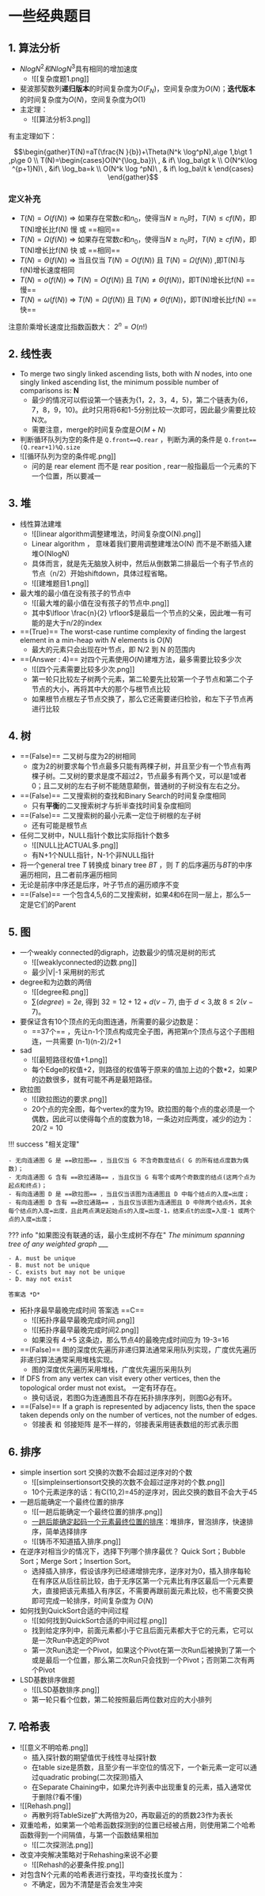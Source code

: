 
# 一些经典题目

## 1. 算法分析

- $Nlog N^2和Nlog N^3$具有相同的增加速度
	- ![[复杂度题1.png]]
- 斐波那契数列**递归版本**的时间复杂度为$O(F_N)$，空间复杂度为$O(N)$；**迭代版本**的时间复杂度为$O(N)$，空间复杂度为$O(1)$
- 主定理：
	- ![[算法分析3.png]]

有主定理如下：

$$\begin{gather}T(N)=aT(\frac{N }{b})+\Theta(N^k \log^pN),a\ge 1,b\gt 1 ,p\ge 0 \\
T(N)=\begin{cases}O(N^{\log_ba})\ , & if\ \log_ba\gt k \\ O(N^k\log ^{p+1}N)\ , &if\ \log_ba=k \\  O(N^k \log ^pN)\ , & if\ log_ba\lt k
\end{cases}
\end{gather}$$


### 定义补充

- $T(N)=O(f(N))\ \Rightarrow$  如果存在常数$c$和$n_0$，使得当$N\ge n_0$时，$T(N)\le cf(N)$，即T(N)增长比f(N) 慢 或 ==相同==
- $T(N)=\Omega (f(N))\ \Rightarrow$ 如果存在常数$c$和$n_0$，使得当$N\ge n_0$时，$T(N)\ge cf(N)$，即T(N)增长比f(N) 快 或 ==相同==
- $T(N)=\Theta(f(N))\ \Rightarrow$ 当且仅当 $T(N)=O(f(N))$ 且 $T(N)=\Omega (f(N))$ ,即T(N)与f(N)增长速度相同
- $T(N)=o(f(N))\ \Rightarrow$ $T(N)=O(f(N))$ 且 $T(N)\ne\Theta(f(N))$，即T(N)增长比f(N) ==慢==
- $T(N)=\omega(f(N))\ \Rightarrow$ $T(N)=\Omega (f(N))$ 且 $T(N)\ne\Theta(f(N))$，即T(N)增长比f(N) ==快==

注意阶乘增长速度比指数函数大： $2^n=O(n!)$

## 2. 线性表

- To merge two singly linked ascending lists, both with _N_ nodes, into one singly linked ascending list, the minimum possible number of comparisons is: **N**
	- 最少的情况可以假设第一个链表为{1，2，3，4，5}，第二个链表为{6，7，8，9，10}。此时只用将6和1-5分别比较一次即可，因此最少需要比较N次。
	- 需要注意，merge的时间复杂度是$O(M+N)$
- 判断循环队列为空的条件是 `Q.front==Q.rear` ，判断为满的条件是 `Q.front==(Q.rear+1)%Q.size`
- ![[循环队列为空的条件呢.png]]
	- 问的是 rear element 而不是 rear position , rear一般指最后一个元素的下一个位置，所以要减一


## 3. 堆

- 线性算法建堆
	- ![[linear algorithm调整建堆法，时间复杂度O(N).png]]
	- Linear algorithm ， 意味着我们要用调整建堆法O(N) 而不是不断插入建堆O(NlogN)
	- 具体而言，就是先无脑放入树中，然后从倒数第二排最后一个有子节点的节点（n/2）开始shiftdown，具体过程省略。
	- ![[建堆题目1.png]]
- 最大堆的最小值在没有孩子的节点中
	- ![[最大堆的最小值在没有孩子的节点中.png]]
	- 其中$\lfloor \frac{n}{2} \rfloor$是最后一个节点的父亲，因此唯一有可能的是大于n/2的index
- ==(True)== The worst-case runtime complexity of finding the largest element in a min-heap with $N$ elements is $O(N)$ 
	- 最大的元素只会出现在叶节点，即 N/2 到 N 的范围内
- ==(Answer : 4)== 对四个元素使用$O(N)$建堆方法，最多需要比较多少次
	- ![[四个元素需要比较多少次.png]]
	- 第一轮只比较左子树两个元素，第二轮要先比较第一个子节点和第二个子节点的大小，再将其中大的那个与根节点比较
	- 如果根节点根左子节点交换了，那么它还需要递归检验，和左下子节点再进行比较


## 4. 树

- ==(False)== 二叉树与度为2的树相同
	- 度为2的树要求每个节点最多只能有两棵子树，并且至少有一个节点有两棵子树。二叉树的要求是度不超过2，节点最多有两个叉，可以是1或者0；且二叉树的左右子树不能随意颠倒，普通树的子树没有左右之分。
- ==(False)== 二叉搜索树的查找和Binary Search的时间复杂度相同
	- 只有**平衡**的二叉搜索树才与折半查找时间复杂度相同
- ==(False)== 二叉搜索树的最小元素一定位于树根的左子树
	- 还有可能是根节点
- 任何二叉树中，NULL指针个数比实际指针个数多
	- ![[NULL比ACTUAL多.png]]
	- 有N+1个NULL指针，N-1个非NULL指针
- 将一个general tree $T$ 转换成 binary tree $BT$ ，则 $T$ 的后序遍历与$BT$的中序遍历相同，且二者前序遍历相同
- 无论是前序中序还是后序，叶子节点的遍历顺序不变
- ==(False)== 一个包含4,5,6的二叉搜索树，如果4和6在同一层上，那么5一定是它们的Parent


## 5. 图

- 一个weakly connected的digraph，边数最少的情况是树的形式
	- ![[weaklyconnected的边数.png]]
	- 最少|V|-1 采用树的形式
 - degree和为边数的两倍
	 - ![[degree和.png]]
	 - $\sum (degree)=2e$, 得到 $32=12+12+d(v-7)$, 由于 $d<3$,故 $8\le 2(v-7)。$
- 要保证含有10个顶点的无向图连通，所需要的最少边数是：
	- ==37个== ，先让n-1个顶点构成完全子图，再把第n个顶点与这个子图相连，一共需要 (n-1)(n-2)/2+1
- sad
	- ![[最短路径权值+1.png]]
	- 每个Edge的权值+2，则路径的权值等于原来的值加上边的个数\*2，如果P的边数很多，就有可能不再是最短路径。
- 欧拉图
	- ![[欧拉图边的要求.png]]
	- 20个点的完全图，每个vertex的度为19。欧拉图的每个点的度必须是一个偶数，因此可以使得每个点的度数为18，一条边对应两度，减少的边为：20/2 = 10

!!! success "相关定理"
	
	- 无向连通图 G 是 ==欧拉图== ，当且仅当 G 不含奇数度结点( G 的所有结点度数为偶数)；
	- 无向连通图 G 含有 ==欧拉通路== ，当且仅当 G 有零个或两个奇数度的结点(这两个点为起点和终点)；
	- 有向连通图 D 是 ==欧拉图== ，当且仅当该图为连通图且 D 中每个结点的入度=出度；
	- 有向连通图 D 含有 ==欧拉通路== ，当且仅当该图为连通图且 D 中除两个结点外，其余每个结点的入度=出度，且此两点满足起始点s的入度=出度-1，结束点t的出度=入度-1 或两个点的入度=出度；



??? info "如果图没有联通的话，最小生成树不存在"
	*The minimum spanning tree of any weighted graph \_\_\_*
	
	- A. must be unique
	- B. must not be unique
	- C. exists but may not be unique
	- D. may not exist
	
	答案选 *D*


- 拓扑序最早最晚完成时间 答案选 ==C==
	- ![[拓扑序最早最晚完成时间.png]]
	- ![[拓扑序最早最晚完成时间2.png]]
	- 如果没有 4->5 这条边，那么节点4的最晚完成时间应为 19-3=16
- ==(False)== 图的深度优先遍历非递归算法通常采用队列实现，广度优先遍历非递归算法通常采用堆栈实现。
	- 图的深度优先遍历采用堆栈，广度优先遍历采用队列
- If DFS from any vertex can visit every other vertices, then the topological order must not exist。 一定有环存在。
	- 换句话说，若图G为连通图且不存在拓扑排序序列，则图G必有环。
- ==(False)== If a graph is represented by adjacency lists, then the space taken depends only on the number of vertices, not the number of edges.
	- 邻接表 和 邻接矩阵 是不一样的，邻接表采用链表数组的形式表示图


## 6. 排序

- simple insertion sort 交换的次数不会超过逆序对的个数
	- ![[simpleinsertionsort交换的次数不会超过逆序对的个数.png]]
	- 10个元素逆序的话：有C(10,2)=45的逆序对，因此交换的数目不会大于45
- 一趟后能确定一个最终位置的排序
	- ![[一趟后能确定一个最终位置的排序.png]]
	- [一趟后能确定起码一个元素最终位置的排序](#)：堆排序，冒泡排序，快速排序，简单选择排序
	- ![[铸币不知道插入排序.png]]
- 在逆序对相当少的情况下，选择下列哪个排序最优？ Quick Sort；Bubble Sort；Merge Sort；Insertion Sort。
	- 选择插入排序，假设该序列已经递增排完序，逆序对为0，插入排序每轮在有序区从后往前比较，由于无序区第一个元素比有序区最后一个元素要大，直接把该元素插入有序区，不需要再跟前面元素比较，也不需要交换即可完成一轮排序，时间复杂度为 $O(N)$
- 如何找到QuickSort合适的中间过程
	- ![[如何找到QuickSort合适的中间过程.png]]
	- 找到给定序列中，前面元素都小于它且后面元素都大于它的元素，它可以是一次Run中选定的Pivot
	- 第一次Run选定一个Pivot，如果这个Pivot在第一次Run后被换到了第一个或是最后一个位置，那么第二次Run只会找到一个Pivot；否则第二次有两个Pivot
- LSD基数排序做题
	- ![[LSD基数排序.png]]
	- 第一轮只看个位数，第二轮按照最后两位数对应的大小排列

## 7. 哈希表

- ![[意义不明哈希.png]]
	- 插入探针数的期望值优于线性寻址探针数
	- 在table size是质数，且至少有一半空位的情况下，一个新元素一定可以通过quadratic probing(二次探测)插入
	- 在Separate Chaining中，如果允许列表中出现重复的元素，插入通常优于删除(?看不懂)
- ![[Rehash.png]]
	- 再散列将TableSize扩大两倍为20，再取最近的的质数23作为表长
- 双重哈希，如果第一个哈希函数探测到的位置已经被占用，则使用第二个哈希函数得到一个间隔值，与第一个函数结果相加
	- ![[二次探测法.png]]
- 改变冲突解决策略对于Rehashing来说不必要
	- ![[Rehash的必要条件按.png]]
- 对包含N个元素的哈希表进行查找，平均查找长度为：
	- 不确定，因为不清楚是否会发生冲突